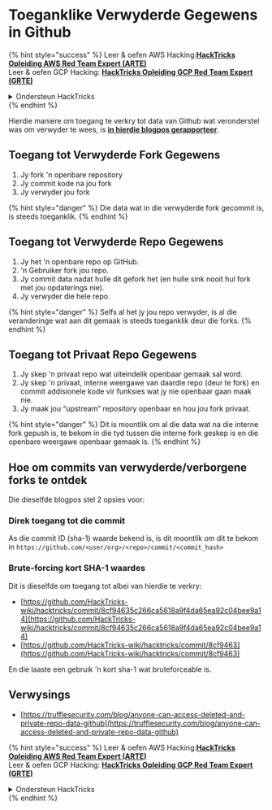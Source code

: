 # Toeganklike Verwyderde Gegewens in Github

{% hint style="success" %}
Leer & oefen AWS Hacking:<img src="../../.gitbook/assets/image (1) (1) (1) (1).png" alt="" data-size="line">[**HackTricks Opleiding AWS Red Team Expert (ARTE)**](https://training.hacktricks.xyz/courses/arte)<img src="../../.gitbook/assets/image (1) (1) (1) (1).png" alt="" data-size="line">\
Leer & oefen GCP Hacking: <img src="../../.gitbook/assets/image (2) (1).png" alt="" data-size="line">[**HackTricks Opleiding GCP Red Team Expert (GRTE)**<img src="../../.gitbook/assets/image (2) (1).png" alt="" data-size="line">](https://training.hacktricks.xyz/courses/grte)

<details>

<summary>Ondersteun HackTricks</summary>

* Kyk na die [**subskripsie planne**](https://github.com/sponsors/carlospolop)!
* **Sluit aan by die** 💬 [**Discord groep**](https://discord.gg/hRep4RUj7f) of die [**telegram groep**](https://t.me/peass) of **volg** ons op **Twitter** 🐦 [**@hacktricks\_live**](https://twitter.com/hacktricks_live)**.**
* **Deel hacking truuks deur PRs in te dien na die** [**HackTricks**](https://github.com/carlospolop/hacktricks) en [**HackTricks Cloud**](https://github.com/carlospolop/hacktricks-cloud) github repos.

</details>
{% endhint %}

Hierdie maniere om toegang te verkry tot data van Github wat veronderstel was om verwyder te wees, is [**in hierdie blogpos gerapporteer**](https://trufflesecurity.com/blog/anyone-can-access-deleted-and-private-repo-data-github).

## Toegang tot Verwyderde Fork Gegewens

1. Jy fork 'n openbare repository
2. Jy commit kode na jou fork
3. Jy verwyder jou fork

{% hint style="danger" %}
Die data wat in die verwyderde fork gecommit is, is steeds toeganklik.
{% endhint %}

## Toegang tot Verwyderde Repo Gegewens

1. Jy het 'n openbare repo op GitHub.
2. 'n Gebruiker fork jou repo.
3. Jy commit data nadat hulle dit gefork het (en hulle sink nooit hul fork met jou opdaterings nie).
4. Jy verwyder die hele repo.

{% hint style="danger" %}
Selfs al het jy jou repo verwyder, is al die veranderinge wat aan dit gemaak is steeds toeganklik deur die forks.
{% endhint %}

## Toegang tot Privaat Repo Gegewens

1. Jy skep 'n privaat repo wat uiteindelik openbaar gemaak sal word.
2. Jy skep 'n privaat, interne weergawe van daardie repo (deur te fork) en commit addisionele kode vir funksies wat jy nie openbaar gaan maak nie.
3. Jy maak jou “upstream” repository openbaar en hou jou fork privaat.

{% hint style="danger" %}
Dit is moontlik om al die data wat na die interne fork gepush is, te bekom in die tyd tussen die interne fork geskep is en die openbare weergawe openbaar gemaak is.
{% endhint %}

## Hoe om commits van verwyderde/verborgene forks te ontdek

Die dieselfde blogpos stel 2 opsies voor:

### Direk toegang tot die commit

As die commit ID (sha-1) waarde bekend is, is dit moontlik om dit te bekom in `https://github.com/<user/org>/<repo>/commit/<commit_hash>`

### Brute-forcing kort SHA-1 waardes

Dit is dieselfde om toegang tot albei van hierdie te verkry:

* [https://github.com/HackTricks-wiki/hacktricks/commit/8cf94635c266ca5618a9f4da65ea92c04bee9a14](https://github.com/HackTricks-wiki/hacktricks/commit/8cf94635c266ca5618a9f4da65ea92c04bee9a14)
* [https://github.com/HackTricks-wiki/hacktricks/commit/8cf9463](https://github.com/HackTricks-wiki/hacktricks/commit/8cf9463)

En die laaste een gebruik 'n kort sha-1 wat bruteforceable is.

## Verwysings

* [https://trufflesecurity.com/blog/anyone-can-access-deleted-and-private-repo-data-github](https://trufflesecurity.com/blog/anyone-can-access-deleted-and-private-repo-data-github)

{% hint style="success" %}
Leer & oefen AWS Hacking:<img src="../../.gitbook/assets/image (1) (1) (1) (1).png" alt="" data-size="line">[**HackTricks Opleiding AWS Red Team Expert (ARTE)**](https://training.hacktricks.xyz/courses/arte)<img src="../../.gitbook/assets/image (1) (1) (1) (1).png" alt="" data-size="line">\
Leer & oefen GCP Hacking: <img src="../../.gitbook/assets/image (2) (1).png" alt="" data-size="line">[**HackTricks Opleiding GCP Red Team Expert (GRTE)**<img src="../../.gitbook/assets/image (2) (1).png" alt="" data-size="line">](https://training.hacktricks.xyz/courses/grte)

<details>

<summary>Ondersteun HackTricks</summary>

* Kyk na die [**subskripsie planne**](https://github.com/sponsors/carlospolop)!
* **Sluit aan by die** 💬 [**Discord groep**](https://discord.gg/hRep4RUj7f) of die [**telegram groep**](https://t.me/peass) of **volg** ons op **Twitter** 🐦 [**@hacktricks\_live**](https://twitter.com/hacktricks_live)**.**
* **Deel hacking truuks deur PRs in te dien na die** [**HackTricks**](https://github.com/carlospolop/hacktricks) en [**HackTricks Cloud**](https://github.com/carlospolop/hacktricks-cloud) github repos.

</details>
{% endhint %}

